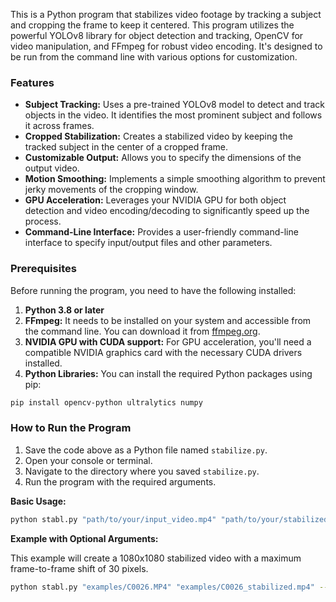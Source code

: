 This is a Python program that stabilizes video footage by tracking a subject and cropping the frame to keep it centered. This program utilizes the powerful YOLOv8 library for object detection and tracking, OpenCV for video manipulation, and FFmpeg for robust video encoding. It's designed to be run from the command line with various options for customization.

### Features

- **Subject Tracking:** Uses a pre-trained YOLOv8 model to detect and track objects in the video. It identifies the most prominent subject and follows it across frames.
- **Cropped Stabilization:** Creates a stabilized video by keeping the tracked subject in the center of a cropped frame.
- **Customizable Output:** Allows you to specify the dimensions of the output video.
- **Motion Smoothing:** Implements a simple smoothing algorithm to prevent jerky movements of the cropping window.
- **GPU Acceleration:** Leverages your NVIDIA GPU for both object detection and video encoding/decoding to significantly speed up the process.
- **Command-Line Interface:** Provides a user-friendly command-line interface to specify input/output files and other parameters.

### Prerequisites

Before running the program, you need to have the following installed:

1.  **Python 3.8 or later**
2.  **FFmpeg:** It needs to be installed on your system and accessible from the command line. You can download it from [ffmpeg.org](https://ffmpeg.org/download.html).
3.  **NVIDIA GPU with CUDA support:** For GPU acceleration, you'll need a compatible NVIDIA graphics card with the necessary CUDA drivers installed.
4.  **Python Libraries:** You can install the required Python packages using pip:

```bash
pip install opencv-python ultralytics numpy
```

### How to Run the Program

1.  Save the code above as a Python file named `stabilize.py`.
2.  Open your console or terminal.
3.  Navigate to the directory where you saved `stabilize.py`.
4.  Run the program with the required arguments.

**Basic Usage:**

```bash
python stabl.py "path/to/your/input_video.mp4" "path/to/your/stabilized_video.mp4"
```

**Example with Optional Arguments:**

This example will create a 1080x1080 stabilized video with a maximum frame-to-frame shift of 30 pixels.

```bash
python stabl.py "examples/C0026.MP4" "examples/C0026_stabilized.mp4" --width 2160 --height 2160 --max_pixel_shift 30 --target_subject airplane
```
